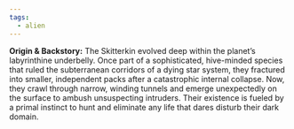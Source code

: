 ```yaml
---
tags:
  - alien
---
```

**Origin & Backstory:** The Skitterkin evolved deep within the planet’s labyrinthine underbelly. Once part of a sophisticated, hive-minded species that ruled the subterranean corridors of a dying star system, they fractured into smaller, independent packs after a catastrophic internal collapse. Now, they crawl through narrow, winding tunnels and emerge unexpectedly on the surface to ambush unsuspecting intruders. Their existence is fueled by a primal instinct to hunt and eliminate any life that dares disturb their dark domain.
